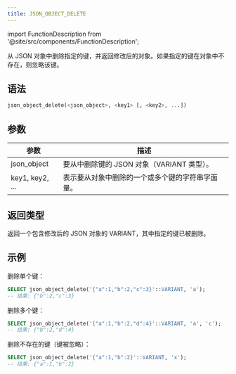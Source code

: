 ```yaml
---
title: JSON_OBJECT_DELETE
---
```

import FunctionDescription from '@site/src/components/FunctionDescription';

<FunctionDescription description="引入或更新: v1.2.650"/>

从 JSON 对象中删除指定的键，并返回修改后的对象。如果指定的键在对象中不存在，则忽略该键。

## 语法

```sql
json_object_delete(<json_object>, <key1> [, <key2>, ...])
```

## 参数

| 参数        | 描述               |
|-----------|------------------|
| json_object | 要从中删除键的 JSON 对象（VARIANT 类型）。 |
| key1, key2, ... | 表示要从对象中删除的一个或多个键的字符串字面量。 |

## 返回类型

返回一个包含修改后的 JSON 对象的 VARIANT，其中指定的键已被删除。

## 示例

删除单个键：
```sql
SELECT json_object_delete('{"a":1,"b":2,"c":3}'::VARIANT, 'a');
-- 结果: {"b":2,"c":3}
```

删除多个键：
```sql
SELECT json_object_delete('{"a":1,"b":2,"d":4}'::VARIANT, 'a', 'c');
-- 结果: {"b":2,"d":4}
```

删除不存在的键（键被忽略）：
```sql
SELECT json_object_delete('{"a":1,"b":2}'::VARIANT, 'x');
-- 结果: {"a":1,"b":2}
```